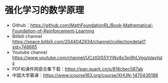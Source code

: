 # 强化学习的数学原理

- Github：<https://github.com/MathFoundationRL/Book-Mathematical-Foundation-of-Reinforcement-Learning>
- Bilibili channel <https://space.bilibili.com/2044042934/channel/collectiondetail?sid=748665>
- Youtube channel <https://www.youtube.com/channel/UCztGtS5YYiNv8x3pj9hLVgg/playlists>
- PDF和课件网盘合集下载：<https://pan.quark.cn/s/818cbec587ab>
- 中国大学慕课：<https://www.icourse163.org/course/XHUN-1470436188>
